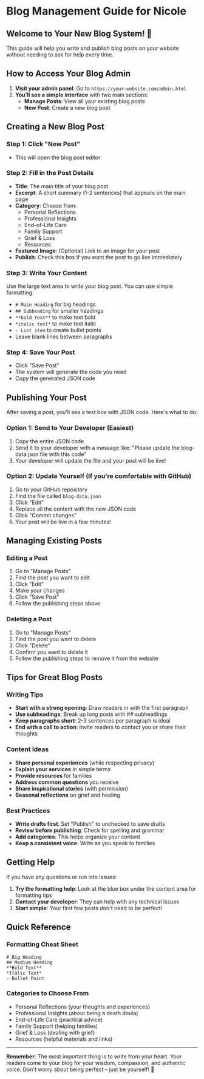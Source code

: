 # Blog Management Guide for Nicole

## Welcome to Your New Blog System! 🎉

This guide will help you write and publish blog posts on your website without needing to ask for help every time.

## How to Access Your Blog Admin

1. **Visit your admin panel**: Go to `https://your-website.com/admin.html`
2. **You'll see a simple interface** with two main sections:
   - **Manage Posts**: View all your existing blog posts
   - **New Post**: Create a new blog post

## Creating a New Blog Post

### Step 1: Click "New Post"
- This will open the blog post editor

### Step 2: Fill in the Post Details
- **Title**: The main title of your blog post
- **Excerpt**: A short summary (1-2 sentences) that appears on the main page
- **Category**: Choose from:
  - Personal Reflections
  - Professional Insights
  - End-of-Life Care
  - Family Support
  - Grief & Loss
  - Resources
- **Featured Image**: (Optional) Link to an image for your post
- **Publish**: Check this box if you want the post to go live immediately

### Step 3: Write Your Content
Use the large text area to write your blog post. You can use simple formatting:

- `# Main Heading` for big headings
- `## Subheading` for smaller headings
- `**bold text**` to make text bold
- `*italic text*` to make text italic
- `- List item` to create bullet points
- Leave blank lines between paragraphs

### Step 4: Save Your Post
- Click "Save Post"
- The system will generate the code you need
- Copy the generated JSON code

## Publishing Your Post

After saving a post, you'll see a text box with JSON code. Here's what to do:

### Option 1: Send to Your Developer (Easiest)
1. Copy the entire JSON code
2. Send it to your developer with a message like: "Please update the blog-data.json file with this code"
3. Your developer will update the file and your post will be live!

### Option 2: Update Yourself (If you're comfortable with GitHub)
1. Go to your GitHub repository
2. Find the file called `blog-data.json`
3. Click "Edit"
4. Replace all the content with the new JSON code
5. Click "Commit changes"
6. Your post will be live in a few minutes!

## Managing Existing Posts

### Editing a Post
1. Go to "Manage Posts"
2. Find the post you want to edit
3. Click "Edit"
4. Make your changes
5. Click "Save Post"
6. Follow the publishing steps above

### Deleting a Post
1. Go to "Manage Posts"
2. Find the post you want to delete
3. Click "Delete"
4. Confirm you want to delete it
5. Follow the publishing steps to remove it from the website

## Tips for Great Blog Posts

### Writing Tips
- **Start with a strong opening**: Draw readers in with the first paragraph
- **Use subheadings**: Break up long posts with ## subheadings
- **Keep paragraphs short**: 2-3 sentences per paragraph is ideal
- **End with a call to action**: Invite readers to contact you or share their thoughts

### Content Ideas
- **Share personal experiences** (while respecting privacy)
- **Explain your services** in simple terms
- **Provide resources** for families
- **Address common questions** you receive
- **Share inspirational stories** (with permission)
- **Seasonal reflections** on grief and healing

### Best Practices
- **Write drafts first**: Set "Publish" to unchecked to save drafts
- **Review before publishing**: Check for spelling and grammar
- **Add categories**: This helps organize your content
- **Keep a consistent voice**: Write as you speak to families

## Getting Help

If you have any questions or run into issues:

1. **Try the formatting help**: Look at the blue box under the content area for formatting tips
2. **Contact your developer**: They can help with any technical issues
3. **Start simple**: Your first few posts don't need to be perfect!

## Quick Reference

### Formatting Cheat Sheet
```
# Big Heading
## Medium Heading
**Bold Text**
*Italic Text*
- Bullet Point
```

### Categories to Choose From
- Personal Reflections (your thoughts and experiences)
- Professional Insights (about being a death doula)
- End-of-Life Care (practical advice)
- Family Support (helping families)
- Grief & Loss (dealing with grief)
- Resources (helpful materials and links)

---

**Remember**: The most important thing is to write from your heart. Your readers come to your blog for your wisdom, compassion, and authentic voice. Don't worry about being perfect – just be yourself! 💜 